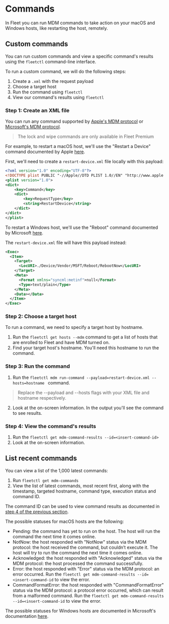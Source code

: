 # Commands

In Fleet you can run MDM commands to take action on your macOS and Windows hosts, like restarting the host, remotely.

## Custom commands

You can run custom commands and view a specific command's results using the `fleetctl` command-line interface.

To run a custom command, we will do the following steps:

1. Create a `.xml` with the request payload
2. Choose a target host
3. Run the command using `fleetctl`
4. View our command's results using `fleetctl`

### Step 1: Create an XML file

You can run any command supported by [Apple's MDM protocol](https://developer.apple.com/documentation/devicemanagement/commands_and_queries) or [Microsoft's MDM protocol](https://learn.microsoft.com/en-us/windows/client-management/mdm/).

> The lock and wipe commands are only available in Fleet Premium

For example, to restart a macOS host, we'll use the "Restart a Device" command documented by Apple [here](https://developer.apple.com/documentation/devicemanagement/restart_a_device#3384428). 

First, we'll need to create a `restart-device.xml` file locally with this payload:

```xml
<?xml version="1.0" encoding="UTF-8"?>
<!DOCTYPE plist PUBLIC "-//Apple//DTD PLIST 1.0//EN" "http://www.apple.com/DTDs/PropertyList-1.0.dtd">
<plist version="1.0">
<dict>
    <key>Command</key>
    <dict>
        <key>RequestType</key>
        <string>RestartDevice</string>
    </dict>
</dict>
</plist>
```

To restart a Windows host, we'll use the "Reboot" command documented by Microsoft [here](https://learn.microsoft.com/en-us/windows/client-management/mdm/reboot-csp).

The `restart-device.xml` file will have this payload instead:

```xml
<Exec>
  <Item>
    <Target>
      <LocURI>./Device/Vendor/MSFT/Reboot/RebootNow</LocURI>
    </Target>
    <Meta>
      <Format xmlns="syncml:metinf">null</Format>
      <Type>text/plain</Type>
    </Meta>
    <Data></Data>
  </Item>
</Exec>
```

### Step 2: Choose a target host

To run a command, we need to specify a target host by hostname.

1. Run the `fleetctl get hosts --mdm` command to get a list of hosts that are enrolled to Fleet and have MDM turned on.
2. Find your target host's hostname. You'll need this hostname to run the command.

### Step 3: Run the command

1. Run the `fleetctl mdm run-command --payload=restart-device.xml --hosts=hostname ` command.

> Replace the --payload and --hosts flags with your XML file and hostname respectively.

2. Look at the on-screen information. In the output you'll see the command to see results.

### Step 4: View the command's results

1. Run the `fleetctl get mdm-command-results --id=<insert-command-id>`
2. Look at the on-screen information.

## List recent commands

You can view a list of the 1,000 latest commands:

1. Run `fleetctl get mdm-commands`
2. View the list of latest commands, most recent first, along with the timestamp, targeted hostname, command type, execution status and command ID.

The command ID can be used to view command results as documented in [step 4 of the previous section](#step-4-view-the-commands-results). 

The possible statuses for macOS hosts are the following:

* Pending: the command has yet to run on the host. The host will run the command the next time it comes online.
* NotNow: the host responded with "NotNow" status via the MDM protocol: the host received the command, but couldn’t execute it. The host will try to run the command the next time it comes online.
* Acknowledged: the host responded with "Acknowledged" status via the MDM protocol: the host processed the command successfully.
* Error: the host responded with "Error" status via the MDM protocol: an error occurred. Run the `fleetctl get mdm-command-results --id=<insert-command-id` to view the error.
* CommandFormatError: the host responded with "CommandFormatError" status via the MDM protocol: a protocol error occurred, which can result from a malformed command. Run the `fleetctl get mdm-command-results --id=<insert-command-id` to view the error.

The possible statuses for Windows hosts are documented in Microsoft's documentation [here](https://learn.microsoft.com/en-us/windows/client-management/oma-dm-protocol-support#syncml-response-status-codes).

<meta name="pageOrderInSection" value="1507">
<meta name="title" value="Commands">
<meta name="description" value="Learn how to run custom MDM commands on hosts using Fleet.">
<meta name="navSection" value="Device management">
